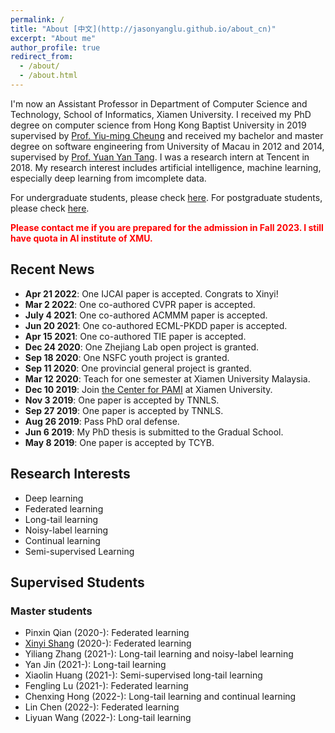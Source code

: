 ```yaml
---
permalink: /
title: "About [中文](http://jasonyanglu.github.io/about_cn)"
excerpt: "About me"
author_profile: true
redirect_from:
  - /about/
  - /about.html
---
```


I'm now an Assistant Professor in Department of Computer Science and Technology, School of Informatics, Xiamen University. I received my PhD degree on computer science from Hong Kong Baptist University in 2019 supervised by [Prof. Yiu-ming Cheung](http://www.comp.hkbu.edu.hk/~ymc/) and received my bachelor and master degree on software engineering from University of Macau in 2012 and 2014, supervised by [Prof. Yuan Yan Tang](https://www.fst.um.edu.mo/personal/yytang/). I was a research intern at Tencent in 2018. My research interest includes artificial intelligence, machine learning, especially deep learning from imcomplete data.

For undergraduate students, please check [here](http://jasonyanglu.github.io/undergraduate). For postgraduate students, please check [here](http://jasonyanglu.github.io/postgraduate).

<span style="color:red">**Please contact me if you are prepared for the admission in Fall 2023. I still have quota in AI institute of XMU.**</span>


## Recent News
* **Apr 21 2022**: One IJCAI paper is accepted. Congrats to Xinyi!
* **Mar 2 2022**: One co-authored CVPR paper is accepted.
* **July 4 2021**: One co-authored ACMMM paper is accepted.
* **Jun 20 2021**: One co-authored ECML-PKDD paper is accepted.
* **Apr 15 2021**: One co-authored TIE paper is accepted.
* **Dec 24 2020**: One Zhejiang Lab open project is granted.
* **Sep 18 2020**: One NSFC youth project is granted.
* **Sep 11 2020**: One provincial general project is granted.
* **Mar 12 2020**: Teach for one semester at Xiamen University Malaysia.
* **Dec 10 2019**: Join [the Center for PAMI](http://pami.xmu.edu.cn/) at Xiamen University. 
* **Nov 3 2019**: One paper is accepted by TNNLS.
* **Sep 27 2019**: One paper is accepted by TNNLS.
* **Aug 26 2019**: Pass PhD oral defense.
* **Jun 6 2019**: My PhD thesis is submitted to the Gradual School.
* **May 8 2019**: One paper is accepted by TCYB.



## Research Interests

* Deep learning
* Federated learning
* Long-tail learning
* Noisy-label learning
* Continual learning
* Semi-supervised Learning



## Supervised Students

### Master students

* Pinxin Qian (2020-): Federated learning
* [Xinyi Shang](https://shangxinyi.github.io/) (2020-): Federated learning
* Yiliang Zhang (2021-): Long-tail learning and noisy-label learning
* Yan Jin (2021-): Long-tail learning
* Xiaolin Huang (2021-): Semi-supervised long-tail learning
* Fengling Lu (2021-): Federated learning
* Chenxing Hong (2022-): Long-tail learning and continual learning
* Lin Chen (2022-): Federated learning
* Liyuan Wang (2022-): Long-tail learning

